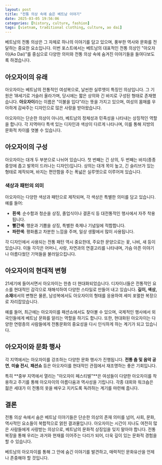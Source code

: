 ```yaml
---
layout: post
title: "전통 의상 속에 숨은 베트남 이야기"
date: 2025-03-05 19:56:06
categories: [history, culture, fashion]
tags: [vietnam, traditional clothing, culture, ao dai]
---
```


베트남의 전통 의상은 그 자체로 하나의 이야기를 담고 있으며, 풍부한 역사와 문화를 전달하는 중요한 요소입니다. 이번 포스트에서는 베트남의 대표적인 전통 의상인 "아오자이(Ao Dai)"를 중심으로 다양한 의미와 전통 의상 속에 숨겨진 이야기들을 들여다보도록 하겠습니다.

## 아오자이의 유래

아오자이는 베트남의 전통적인 여성복으로, 날씬한 실루엣이 특징인 의상입니다. 그 기원은 18세기로 거슬러 올라가며, 당시에는 짧은 상의와 긴 바지로 구성된 형태로 존재했습니다. **아오자이**라는 이름은 "이불을 입다"라는 뜻을 가지고 있으며, 여성의 몸매를 우아하게 감싸주는 디자인으로 많은 사랑을 받아왔습니다.

아오자이는 단순한 의상이 아니라, 베트남의 정체성과 민족성을 나타내는 상징적인 역할을 합니다. 각 지역마다 특색 있는 디자인과 색상이 다르게 나타나며, 이를 통해 지방의 문화적 차이를 엿볼 수 있습니다.

## 아오자이의 구성

아오자이는 대개 두 부분으로 나뉘어 있습니다. 첫 번째는 긴 상의, 두 번째는 바지(종종 중앙에 좁고 발목이 드러나는 디자인)입니다. 상의는 대개 목이 높고, 긴 슬리브가 있는 형태로 제작되며, 바지는 편안함을 주는 폭넓은 실루엣으로 이루어져 있습니다.

### 색상과 패턴의 의미

아오자이는 다양한 색상과 패턴으로 제작되며, 각 색상은 특별한 의미를 담고 있습니다. 예를 들어:
- **흰색**: 순수함과 청순을 상징, 졸업식이나 결혼식 등 대전통적인 행사에서 자주 착용됩니다.
- **빨간색**: 행운과 기쁨을 상징, 특별한 축제나 기념일에 적합합니다.
- **파란색**: 평화롭고 차분한 느낌을 주며, 일상 생활에서 많이 사용됩니다.

각 디자인에서 사용되는 전통 패턴 역시 중요한데, 주요한 문양으로는 꽃, 나비, 새 등이 있습니다. 이들 각각은 어머니, 사랑, 자연과의 연결고리를 나타내며, 가슴 아픈 이야기나 아름다웠던 기억들을 불러일으킵니다.

## 아오자이의 현대적 변형

21세기에 들어서면서 아오자이는 한층 더 현대화되었습니다. 디자이너들은 전통적인 요소를 현대적인 감각으로 재해석하여 다양한 스타일로 만들어 내고 있습니다. **길이, 색상, 소재**에서의 변형은 물론, 남성복에서도 아오자이의 형태를 응용하여 세미 포멀한 복장으로 자리잡았습니다.

예를 들어, 최근에는 아오자이를 패션쇼에서도 찾아볼 수 있으며, 국제적인 행사에서 외국인들에게 베트남 문화를 알리는 역할을 하기도 합니다. 또한, 현대화된 아오자이는 다양한 연령층의 사람들에게 전통문화의 중요성을 다시 인식하게 하는 계기가 되고 있습니다.

## 아오자이와 문화 행사

각 지역에서는 아오자이를 강조하는 다양한 문화 행사가 진행됩니다. **전통 춤 및 음악 공연**, **미술 전시**, **패션쇼** 등은 아오자이를 현대적인 관점에서 재조명하는 좋은 기회입니다.

특히 **중부 지역에서 열리는 "아오자이 페스티벌"**은 여성들이 다양한 아오자이를 착용하고 주기를 통해 아오자이의 아름다움과 역사성을 기립니다. 각종 대회와 워크숍은 젊은 세대가 이 전통의 옷을 배우고 지키도록 독려하는 계기를 마련해 줍니다.

## 결론

전통 의상 속에서 숨은 베트남 이야기들은 단순한 의상의 존재 의미를 넘어, 사회, 문화, 역사적인 요소들이 복합적으로 얽힌 결과물입니다. 아오자이는 시간이 지나도 여전히 많은 사람들에게 사랑받는 의상으로, 베트남의 문화적 상징임을 잊지 말아야 합니다. 전통 복장을 통해 우리는 과거와 현재를 이어주는 다리가 되어, 더욱 깊이 있는 문화적 경험을 할 수 있습니다. 

베트남의 아오자이를 통해 그 안에 숨긴 이야기를 발견하고, 매력적인 문화유산을 언제나 존중해야 할 것입니다.